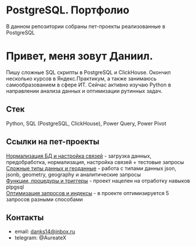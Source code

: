 # PostgreSQL. Портфолио
В данном репозитории собраны пет-проекты реализованные в PostgreSQL

# Привет, меня зовут Даниил.
Пишу сложные SQL скрипты в PostgreSQL и ClickHouse.
Окончил несколько курсов в Яндекс.Практикум, а также занимаюсь самообразованием в сфере ИТ.
Сейчас активно изучаю Python в направлении анализа данных и оптимизации рутинных задач.

## Стек
Python, SQL (PostgreSQL, ClickHouse), Power Query, Power Pivot

## Ссылки на пет-проекты
[Нормализация БД и настройка связей](https://github.com/DanifyQL/DB-normalization) - загрузка данных, предобработка, нормализация, настройка связей + тестовые запросы
[Сложные типы данных и геоданные](https://github.com/DanifyQL/DB-json-geom) - работа с типами данных json, jsonb, geometry, geography и аналитические запросы             
[Функции, процедуры и триггеры](https://github.com/DanifyQL/DB-plpgsql) - проект нацелен на отработку навыков plpgsql                   
[Оптимизация запросов и индексы](https://github.com/DanifyQL/DB-indexes) - в проекте оптимизируется 5 запросов разными способами
## Контакты
- email: danks14@inbox.ru
- telegram: @AureateX
